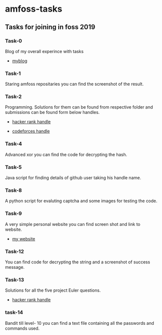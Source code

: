 # amfoss-tasks
## Tasks for joining in foss 2019

### Task-0

Blog of my overall experince with tasks

 - [myblog](https://bharathspi.home.blog./)

### Task-1

Staring amfoss repositaries you can find the screenshot of the result.

### Task-2
Programming. Solutions for them can be found from respective folder and submissions can be found form below handles.
 
 - [hacker rank handle](https://www.hackerrank.com/bharathreddyspi)
 
 - [codeforces handle](https://codeforces.com/profile/u4ece18006)
 
 ### Task-4
 
 Advanced xor you can find the code for decrypting the hash.
 
 ### Task-5
 
Java script for finding details of github user taking his handle name.

### Task-8

A python script for evaluting captcha and some images for testing the code.

### Task-9

A very simple personal website you can find screen shot and link to website.

 - [my website](https://bharathspi.github.io/)
 
 ### Task-12
 
You can find code for decrypting the string and a screenshot of success message.

### Task-13

Solutions for all the five project Euler questions.

 - [hacker rank handle](https://www.hackerrank.com/bharathreddyspi)
 
 ### task-14
 
 Bandit till level- 10 you can find a text file containing all the passwords and commands used.
